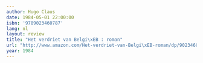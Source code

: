 ```yaml
---
author: Hugo Claus
date: 1984-05-01 22:00:00
isbn: '9789023460787'
lang: nl
layout: review
title: "Het verdriet van Belgi\xEB : roman"
url: "http://www.amazon.com/Het-verdriet-van-Belgi\xEB-roman/dp/9023460782?SubscriptionId=0VMG0VFGBMRWVRA58R02&tag=ldvd-20&linkCode=xm2&camp=2025&creative=165953&creativeASIN=9023460782"
year: 1984
---
```


